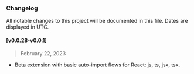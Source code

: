 ### Changelog

All notable changes to this project will be documented in this file. Dates are displayed in UTC.

#### [v0.0.28-v0.0.1]

> February 22, 2023

- Beta extension with basic auto-import flows for React: js, ts, jsx, tsx.
